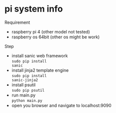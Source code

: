 # pi system info

Requirement <br>
- raspberry pi 4 (other model not tested)
- raspberry os 64bit (other os might be work)

Step
- install sanic web framework <br> <code>sudo pip install sanic</code>
- install jinja2 template engine <br> <code>sudo pip install sanic-jinja2</code>
- install psutil <br> <code>sudo pip psutil</code>
- run main.py <br> <code>python main.py</code>
- open you browser and navigate to localhost:9090


